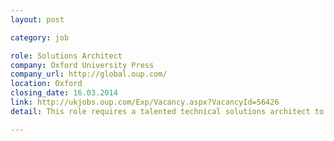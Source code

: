 ```yaml
---
layout: post

category: job

role: Solutions Architect
company: Oxford University Press
company_url: http://global.oup.com/
location: Oxford
closing_date: 16.03.2014
link: http://ukjobs.oup.com/Exp/Vacancy.aspx?VacancyId=56426
detail: This role requires a talented technical solutions architect to produce application designs that meet business requirements of projects and programmes, and also align with the ELT architectural strategy. See advert for further details

---
```

